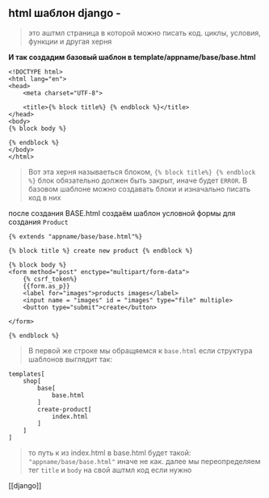 ## html шаблон django - 
>это аштмл страница в которой можно писать код.
> циклы, условия, функции и другая херня


**И так создадим базовый шаблон в template/appname/base/base.html**
```django
<!DOCTYPE html>  
<html lang="en">  
<head>  
    <meta charset="UTF-8">  
  
    <title>{% block title%} {% endblock %}</title>  
</head>  
<body>  
{% block body %}  
  
{% endblock %}  
</body>  
</html>
```
> Вот эта херня называеться блоком, `{% block title%} {% endblock %}`
> 	блок обязательно должен быть закрыт, иначе будет `ERROR`.
> В базовом шаблоне можно создавать блоки и изначально писать код в них

после создания BASE.html создаём шаблон условной формы для создания `Product`
```django
{% extends "appname/base/base.html"%}  
  
{% block title %} create new product {% endblock %}  
  
{% block body %}  
<form method="post" enctype="multipart/form-data">  
    {% csrf_token%}  
    {{form.as_p}}  
    <label for="images">products images</label>  
    <input name = "images" id = "images" type="file" multiple>  
    <button type="submit">create</button>  
  
</form>  
  
{% endblock %}
```
>В первой же строке мы обращяемся к `base.html` если структура 
>	шаблонов выглядит так:
```
templates[
	shop[
		base[
			base.html
		]
		create-product[
			index.html
		]
	]
]
```
> то путь к из index.html в base.html будет такой:
> `"appname/base/base.html"` иначе не как.
> далее мы переопределяем тег `title` и `body` на свой аштмл код если
> 	нужно

[[django]]